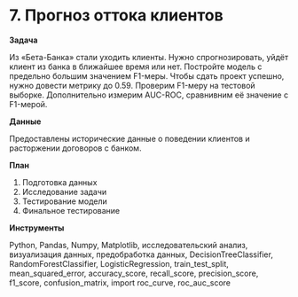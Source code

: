 # 7. Прогноз оттока клиентов

**Задача**

Из «Бета-Банка» стали уходить клиенты. Нужно спрогнозировать, уйдёт клиент из банка в ближайшее время или нет. Постройте модель с предельно большим значением F1-меры. Чтобы сдать проект успешно, нужно довести метрику до 0.59. Проверим F1-меру на тестовой выборке. Дополнительно измерим AUC-ROC, сравнивним её значение с F1-мерой.

**Данные**

Предоставлены исторические данные о поведении клиентов и расторжении договоров с банком.

**План**

1.	Подготовка данных
2.	Исследование задачи
3.	Тестирование модели
4.	Финальное тестирование

**Инструменты**

Python, Pandas, Numpy, Matplotlib, исследовательский анализ, визуализация данных, предобработка данных, DecisionTreeClassifier, RandomForestClassifier, LogisticRegression, train_test_split, mean_squared_error, accuracy_score, recall_score, precision_score, f1_score, confusion_matrix, import roc_curve, roc_auc_score